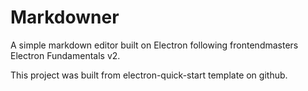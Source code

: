 # Markdowner

A simple markdown editor built on Electron following frontendmasters Electron Fundamentals v2.

This project was built from electron-quick-start template on github.
